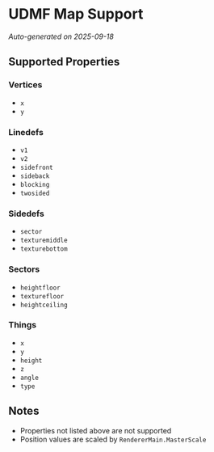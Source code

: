 # UDMF Map Support
*Auto-generated on 2025-09-18*

## Supported Properties

### Vertices
- `x`
- `y`

### Linedefs
- `v1`
- `v2`
- `sidefront`
- `sideback`
- `blocking`
- `twosided`

### Sidedefs
- `sector`
- `texturemiddle`
- `texturebottom`

### Sectors
- `heightfloor`
- `texturefloor`
- `heightceiling`

### Things
- `x`
- `y`
- `height`
- `z`
- `angle`
- `type`

## Notes
- Properties not listed above are not supported
- Position values are scaled by `RendererMain.MasterScale`
